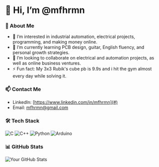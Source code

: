 # 👋 Hi, I’m @mfhrmn 
### 🚀 About Me
- 👀 I’m interested in industrial automation, electrical projects, programming, and making money online.
- 🌱 I’m currently learning PCB design, guitar, English fluency, and personal growth strategies.
- 💞️ I’m looking to collaborate on  electrical and automation projects, as well as online business ventures.
- ⚡ Fun fact: My 3x3 Rubik's cube pb is 9.9s and i hit the gym almost every day while solving it.

### 📫 Contact Me
- LinkedIn: [https://www.linkedin.com/in/mfhrmn](#)
- Email: [mfhrmn@gmail.com](#)

### 🛠️ Tech Stack
![C](https://img.shields.io/badge/-C-00599C?style=flat-square&logo=c)
![C++](https://img.shields.io/badge/-C++-00599C?style=flat-square&logo=c%2B%2B)
![Python](https://img.shields.io/badge/-Python-3776AB?style=flat-square&logo=python)
![Arduino](https://img.shields.io/badge/-Arduino-00979D?style=flat-square&logo=arduino)

### 📊 GitHub Stats  
![Your GitHub Stats](https://github-readme-stats.vercel.app/api?username=mfhrmn&show_icons=true&theme=tokyonight)
<!---
mfhrmn/mfhrmn is a ✨ special ✨ repository because its `README.md` (this file) appears on your GitHub profile.
You can click the Preview link to take a look at your changes.
--->

